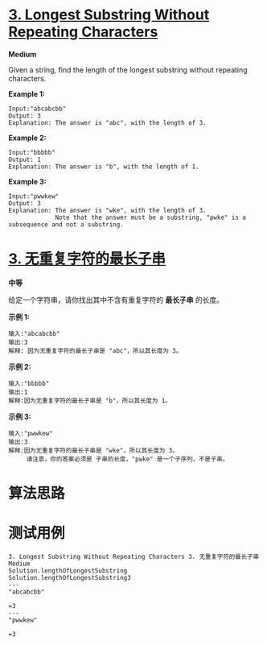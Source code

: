 # [3. Longest Substring Without Repeating Characters][enTitle]

**Medium**

Given a string, find the length of the longest substring without repeating characters.


**Example 1:** 

```
Input:"abcabcbb"
Output: 3 
Explanation: The answer is "abc", with the length of 3.
```


**Example 2:** 

```
Input:"bbbbb"
Output: 1
Explanation: The answer is "b", with the length of 1.
```


**Example 3:** 

```
Input:"pwwkew"
Output: 3
Explanation: The answer is "wke", with the length of 3. 
             Note that the answer must be a substring, "pwke" is a subsequence and not a substring.
```






# [3. 无重复字符的最长子串][cnTitle]

**中等**

给定一个字符串，请你找出其中不含有重复字符的 **最长子串** 的长度。

**示例 1:** 

```
输入:"abcabcbb"
输出:3 
解释: 因为无重复字符的最长子串是 "abc"，所以其长度为 3。

```

**示例 2:** 

```
输入:"bbbbb"
输出:1
解释:因为无重复字符的最长子串是 "b"，所以其长度为 1。

```

**示例 3:** 

```
输入:"pwwkew"
输出:3
解释:因为无重复字符的最长子串是 "wke"，所以其长度为 3。
     请注意，你的答案必须是 子串的长度，"pwke" 是一个子序列，不是子串。

```


# 算法思路

# 测试用例
```
3. Longest Substring Without Repeating Characters 3. 无重复字符的最长子串 Medium
Solution.lengthOfLongestSubstring
Solution.lengthOfLongestSubstring3
---
"abcabcbb"

=3
---
"pwwkew"

=3
```

[enTitle]: https://leetcode.com/problems/longest-substring-without-repeating-characters/
[cnTitle]: https://leetcode-cn.com/problems/longest-substring-without-repeating-characters/


